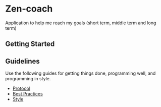 # Zen-coach

Application to help me reach my goals (short term, middle term and long term)

## Getting Started

[Trello board]: https://trello.com/b/F0gXSYYR/zen-coach

## Guidelines

Use the following guides for getting things done, programming well, and
programming in style.

* [Protocol](http://github.com/thoughtbot/guides/blob/master/protocol)
* [Best Practices](http://github.com/thoughtbot/guides/blob/master/best-practices)
* [Style](http://github.com/thoughtbot/guides/blob/master/style)
